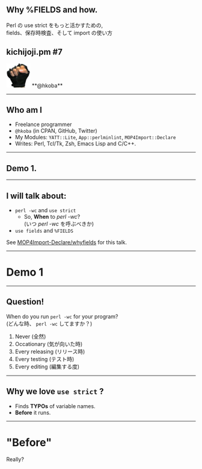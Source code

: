 ## Why %FIELDS and how.

Perl の use strict をもっと活かすための,  
fields、保存時検査、そして import の使い方

## kichijoji.pm #7

<img src="img/myfistrect.jpg" style="width: 64px; height: 64px">
**@hkoba** 

---

## Who am I

* Freelance programmer
* `@hkoba` (in CPAN, GitHub, Twitter)
* My Modules: `YATT::Lite`, `App::perlminlint`, `MOP4Import::Declare`
* Writes: Perl, Tcl/Tk, Zsh, Emacs Lisp and C/C++.


---

## Demo 1.

---

## I will talk about:

* `perl -wc` and `use strict`
   * So, **When** to _perl -wc_?  
   (いつ _perl -wc_ を呼ぶべきか)
* `use fields` and `%FIELDS`

See [MOP4Import-Declare/whyfields](https://metacpan.org/pod/distribution/MOP4Import-Declare/whyfields.pod) for this talk.

---

# Demo 1



---

## Question!

When do you run `perl -wc` for your program?  
(どんな時、 `perl -wc` してますか？)

1. Never (全然)
2. Occationary (気が向いた時)
2. Every releasing (リリース時)
3. Every testing (テスト時)
4. <span class="fragment highlight-blue">Every editing (編集する度)</span>


---


## Why we love `use strict` ?

* Finds **TYPOs** of variable names.
* **Before** it runs.

---

# "Before"

Really?

